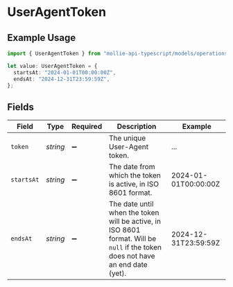 # UserAgentToken

## Example Usage

```typescript
import { UserAgentToken } from "mollie-api-typescript/models/operations";

let value: UserAgentToken = {
  startsAt: "2024-01-01T00:00:00Z",
  endsAt: "2024-12-31T23:59:59Z",
};
```

## Fields

| Field                                                                                                                          | Type                                                                                                                           | Required                                                                                                                       | Description                                                                                                                    | Example                                                                                                                        |
| ------------------------------------------------------------------------------------------------------------------------------ | ------------------------------------------------------------------------------------------------------------------------------ | ------------------------------------------------------------------------------------------------------------------------------ | ------------------------------------------------------------------------------------------------------------------------------ | ------------------------------------------------------------------------------------------------------------------------------ |
| `token`                                                                                                                        | *string*                                                                                                                       | :heavy_minus_sign:                                                                                                             | The unique User-Agent token.                                                                                                   | ...                                                                                                                            |
| `startsAt`                                                                                                                     | *string*                                                                                                                       | :heavy_minus_sign:                                                                                                             | The date from which the token is active, in ISO 8601 format.                                                                   | 2024-01-01T00:00:00Z                                                                                                           |
| `endsAt`                                                                                                                       | *string*                                                                                                                       | :heavy_minus_sign:                                                                                                             | The date until when the token will be active, in ISO 8601 format. Will be `null` if the token<br/>does not have an end date (yet). | 2024-12-31T23:59:59Z                                                                                                           |